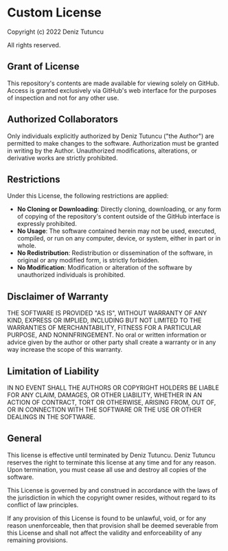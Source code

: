 # Custom License

Copyright (c) 2022 Deniz Tutuncu

All rights reserved.

## Grant of License
This repository's contents are made available for viewing solely on GitHub. Access is granted exclusively via GitHub's web interface for the purposes of inspection and not for any other use.

## Authorized Collaborators
Only individuals explicitly authorized by Deniz Tutuncu ("the Author") are permitted to make changes to the software. Authorization must be granted in writing by the Author. Unauthorized modifications, alterations, or derivative works are strictly prohibited.

## Restrictions
Under this License, the following restrictions are applied:
- **No Cloning or Downloading**: Directly cloning, downloading, or any form of copying of the repository's content outside of the GitHub interface is expressly prohibited.
- **No Usage**: The software contained herein may not be used, executed, compiled, or run on any computer, device, or system, either in part or in whole.
- **No Redistribution**: Redistribution or dissemination of the software, in original or any modified form, is strictly forbidden.
- **No Modification**: Modification or alteration of the software by unauthorized individuals is prohibited.

## Disclaimer of Warranty
THE SOFTWARE IS PROVIDED "AS IS", WITHOUT WARRANTY OF ANY KIND, EXPRESS OR IMPLIED, INCLUDING BUT NOT LIMITED TO THE WARRANTIES OF MERCHANTABILITY, FITNESS FOR A PARTICULAR PURPOSE, AND NONINFRINGEMENT. No oral or written information or advice given by the author or other party shall create a warranty or in any way increase the scope of this warranty.

## Limitation of Liability
IN NO EVENT SHALL THE AUTHORS OR COPYRIGHT HOLDERS BE LIABLE FOR ANY CLAIM, DAMAGES, OR OTHER LIABILITY, WHETHER IN AN ACTION OF CONTRACT, TORT OR OTHERWISE, ARISING FROM, OUT OF, OR IN CONNECTION WITH THE SOFTWARE OR THE USE OR OTHER DEALINGS IN THE SOFTWARE.

## General
This license is effective until terminated by Deniz Tutuncu. Deniz Tutuncu reserves the right to terminate this license at any time and for any reason. Upon termination, you must cease all use and destroy all copies of the software.

This License is governed by and construed in accordance with the laws of the jurisdiction in which the copyright owner resides, without regard to its conflict of law principles.

If any provision of this License is found to be unlawful, void, or for any reason unenforceable, then that provision shall be deemed severable from this License and shall not affect the validity and enforceability of any remaining provisions.